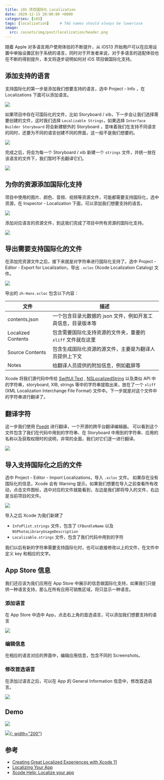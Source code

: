 ```yaml
---
title: iOS 项目国际化 Localization
date: 2020-12-15 20:00:00 +0800
categories: [iOS]
tags: [localization]     # TAG names should always be lowercase
image:
  src: /assets/img/post/localization/header.png
---
```


随着 Apple 对多语言用户使用体验的不断提升，从 iOS13 开始用户可以在应用设置中单独设置区别于系统的语言，同时对于开发者来说，对于多语言的适配体验也在不断的得到提升，本文将逐步说明如何对 iOS 项目做国际化支持。

## 添加支持的语言

支持国际化的第一步是添加我们想要支持的语言，选中 Project - Info ，在 Localizations 下面可以添加语言。

![](/assets/img/post/localization/add-language.png)

如果项目中存在可国际化的文件，比如 Storyboard / xib，下一步会让我们选择需要创建的文件，这时我们选择 `Localizable Strings`，如果选择 `Interface Builder Storyboard` 将会新建额外的 Storyboard ，意味着我们在支持不同语言的同时，还要为不同的语言创建不同的界面，这一般不是我们想要的。

![](/assets/img/post/localization/choose-files.png)

完成之后，将会为每一个 Storyboard / xib 新建一个  `strings` 文件，并统一放在该语言的文件下，我们暂时不去翻译它们。

![](/assets/img/post/localization/iproj.png)

## 为你的资源添加国际化支持

项目中使用的图片、颜色、音频、视频等资源文件，可能都需要支持国际化，选中资源，在 Inspector - Localization 下面，可以添加我们想要支持的语言。

![](/assets/img/post/localization/inspector-localization.png)

添加对应语言的资源文件，到这我们完成了项目中所有资源的国际化支持。

![](/assets/img/post/localization/add-resource.png)

## 导出需要支持国际化的文件

在添加完资源文件之后，接下来就是对字符串进行国际化支持了。选中 Project - Editor - Export for Localization，导出 `.xcloc` (Xcode Localization Catalog) 文件。

![](/assets/img/post/localization/export-localization.png)

导出的 `zh-Hans.xcloc` 包含以下内容：

| 文件               | 描述                                                         |
| ------------------ | ------------------------------------------------------------ |
| contents.json      | 一个包含目录元数据的 json 文件，例如开发工具信息，目录版本等 |
| Localized Contents | 包含需要国际化支持资源的文件夹，重要的 `xliff` 文件就在这里  |
| Source Contents    | 包含生成国际化资源的源文件，主要是为翻译人员提供上下文       |
| Notes              | 给翻译人员提供的附加信息，例如截屏等                         |

Xcode 将我们源代码中传给 [SwiftUI Text](https://developer.apple.com/documentation/swiftui/text) , [NSLocalizedString](https://developer.apple.com/documentation/foundation/nslocalizedstring) 以及类似 API 中的字符串，storyboard, XIB, strings 等中的字符串提取出来，放在了一个 `xliff` (XML Localization Interchange File Format) 文件中。下一步就是对这个文件中的字符串进行翻译了。

## 翻译字符

这一步我们使用 [Poedit](https://poedit.net/) 进行翻译，一个开源的跨平台翻译编辑器。
可以看到这个文件包含了我们在代码中用到的字符串、在 Storyboard 中用到的字符串、应用的名称以及获取权限时的说明，非常的全面，我们对它们逐一进行翻译。

![](/assets/img/post/localization/poedit.png)

## 导入支持国际化之后的文件

选中 Project - Editor - Import Localizations，导入 `.xcloc` 文件。
如果存在没有国际化的信息，Xcode 会有 Warning 提示。如果我们想要在导入之前查看所有改动，点击文件图标，选中对应的文件就能看到，左边是我们即将导入的文件，右边是当前项目的文件。

![](/assets/img/post/localization/import-localizations.png)

导入之后 Xcode 为我们新建了 
- `InfoPlist.strings` 文件，包含了 `CFBundleName` 以及 `NSPhotoLibraryUsageDescription`
- `Localizable.strings` 文件，包含了我们代码中用到的字符

我们以后有新的字符串需要支持国际化时，也可以直接修改以上的文件，在文件中定义 key 和相应的文字。

## App Store 信息

我们还应该为我们应用在 App Store 中展示的信息做国际化支持，如果我们只提供一种语言支持，那么在所有应用可销售区域，将只显示一种语言。

### 添加语言
在 App Store 中选中 App，点击右上角的首选语言，可以添加我们想要支持的语言

![](/assets/img/post/localization/choose-language.png)

### 编辑信息
在相应的语言对应的界面中，编辑应用信息，包含不同的 Screenshots。

### 修改首选语言
在添加过语言之后，可以在 App 的 General Information 信息中，修改首选语言。

![](/assets/img/post/localization/app-info.png)

## Demo

![](/assets/img/post/localization/demo.png)

[![](/assets/img/post/download-demo.png){: width="200"}](https://github.com/zhiying-fan/Demo-Localization.git)

## 参考

- [Creating Great Localized Experiences with Xcode 11](https://developer.apple.com/videos/play/wwdc2019/403/)
- [Localizing Your App](https://developer.apple.com/documentation/xcode/localizing_your_app)
- [Xcode Help: Localize your app](https://help.apple.com/xcode/mac/current/#/deve2bc11fab)